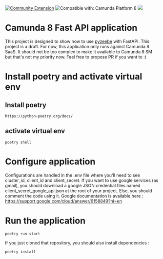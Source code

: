 [![Community Extension](https://img.shields.io/badge/Community%20Extension-An%20open%20source%20community%20maintained%20project-FF4700)](https://github.com/camunda-community-hub/community)
![Compatible with: Camunda Platform 8](https://img.shields.io/badge/Compatible%20with-Camunda%20Platform%208-0072Ce)
[![](https://img.shields.io/badge/Lifecycle-Incubating-blue)](https://github.com/Camunda-Community-Hub/community/blob/main/extension-lifecycle.md#incubating-)

# Camunda 8 Fast API application

This project is designed to show how to use [pyzeebe](https://pyzeebe.readthedocs.io/en/stable/index.html) with FastAPI. This project is a draft. 
For now, this application only runs against Camunda 8 SaaS. It should not be too complex to make it available to Camunda 8 SM but that's not my priority now. Feel free to propose PR if you want to :)

# Install poetry and activate virtual env

## Install poetry
```
https://python-poetry.org/docs/
```

## activate virtual env
```
poetry shell
```
# Configure application
Configurations are handled in the .env file where you'll need to see cluster_id, client_id and client_secret.
If you want to use google services (as gmail), you should download a google JSON credential files named client_secret_google_api.json at the root of your project. Else, you should comment the code using it. Google documentation is available here : https://support.google.com/cloud/answer/6158849?hl=en

# Run the application
```
poetry run start
```

If you just cloned that repository, you should also install dependencies :
```
poetry install
```

